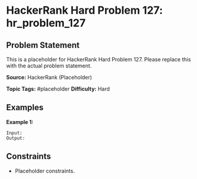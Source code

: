# HackerRank Hard Problem 127: hr_problem_127

## Problem Statement

This is a placeholder for HackerRank Hard Problem 127.
Please replace this with the actual problem statement.

**Source:** HackerRank (Placeholder)

**Topic Tags:** #placeholder
**Difficulty:** Hard

## Examples

**Example 1:**

```
Input:
Output:
```

## Constraints

- Placeholder constraints.
